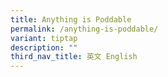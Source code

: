 ```yaml
---
title: Anything is Poddable
permalink: /anything-is-poddable/
variant: tiptap
description: ""
third_nav_title: 英文 English
---
```

<p></p>
<p></p>